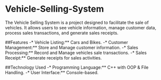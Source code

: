 # Vehicle-Selling-System

The Vehicle Selling System is a project designed to facilitate the sale of vehicles. It allows users to see vehicle information, manage customer data, process sales transactions, and generate sales receipts.

##Features
-* Vehicle Listing:** Cars and Bikes.
-* Customer Management:** Store and Manage customer information.
-* Sales Processing:** Record and Manage vehicles sale transactions.
-* Sales Receipt:** Generate receipts for sales activities.

##Technology Used
-* Programming Language:** C++ with OOP & File Handling.
-* User Interface:** Console-based. 
